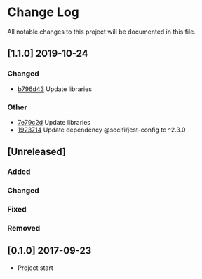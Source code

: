 # Change Log
All notable changes to this project will be documented in this file.

## [1.1.0] 2019-10-24
### Changed
- [b796d43](https://github.com/fabulator/iso-639-2-english/commit/b796d43ca52a15fab59638e4b117370080dc6a9b) Update libraries

### Other
- [7e79c2d](https://github.com/fabulator/iso-639-2-english/commit/7e79c2d3fade7f57b6126e8648046f7ee624a5b8) Update libraries
- [1923714](https://github.com/fabulator/iso-639-2-english/commit/1923714540463787c659cacd2521de4f691c2e11) Update dependency @socifi/jest-config to ^2.3.0

## [Unreleased]
### Added
### Changed
### Fixed
### Removed

## [0.1.0] 2017-09-23
- Project start
